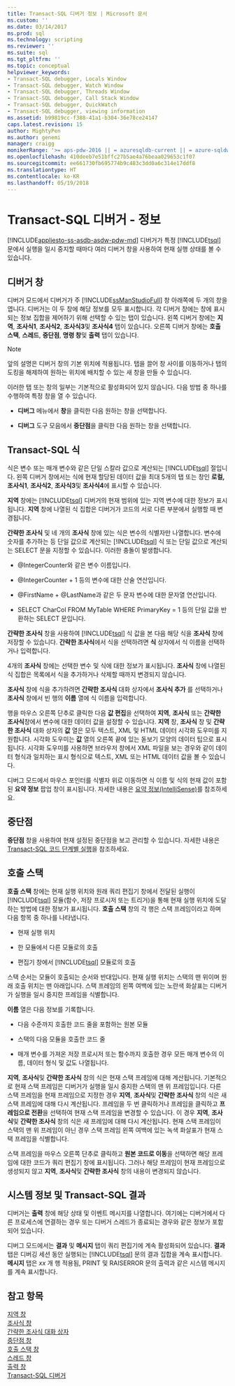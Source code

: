 ```yaml
---
title: Transact-SQL 디버거 정보 | Microsoft 문서
ms.custom: ''
ms.date: 03/14/2017
ms.prod: sql
ms.technology: scripting
ms.reviewer: ''
ms.suite: sql
ms.tgt_pltfrm: ''
ms.topic: conceptual
helpviewer_keywords:
- Transact-SQL debugger, Locals Window
- Transact-SQL debugger, Watch Window
- Transact-SQL debugger, Threads Window
- Transact-SQL debugger, Call Stack Window
- Transact-SQL debugger, QuickWatch
- Transact-SQL debugger, viewing information
ms.assetid: b99819cc-f388-41a1-b304-36e78ce24147
caps.latest.revision: 15
author: MightyPen
ms.author: genemi
manager: craigg
monikerRange: '>= aps-pdw-2016 || = azuresqldb-current || = azure-sqldw-latest || >= sql-server-2016 || = sqlallproducts-allversions'
ms.openlocfilehash: 410deeb7e51bffc27b5ae4a76beaa029653c1f07
ms.sourcegitcommit: ee661730fb695774b9c483c3dd0a6c314e17ddf8
ms.translationtype: HT
ms.contentlocale: ko-KR
ms.lasthandoff: 05/19/2018
---
```

# <a name="transact-sql-debugger---information"></a>Transact-SQL 디버거 - 정보
[!INCLUDE[appliesto-ss-asdb-asdw-pdw-md](../../includes/appliesto-ss-asdb-asdw-pdw-md.md)]
  디버거가 특정 [!INCLUDE[tsql](../../includes/tsql-md.md)] 문에서 실행을 일시 중지할 때마다 여러 디버거 창을 사용하여 현재 실행 상태를 볼 수 있습니다.  
  
## <a name="debugger-windows"></a>디버거 창  
 디버거 모드에서 디버거가 주 [!INCLUDE[ssManStudioFull](../../includes/ssmanstudiofull-md.md)] 창 아래쪽에 두 개의 창을 엽니다. 디버거는 이 두 창에 해당 정보를 모두 표시합니다. 각 디버거 창에는 창에 표시되는 정보 집합을 제어하기 위해 선택할 수 있는 탭이 있습니다. 왼쪽 디버거 창에는 **지역**, **조사식1**, **조사식2**, **조사식3**및 **조사식4** 탭이 있습니다. 오른쪽 디버거 창에는 **호출 스택**, **스레드**, **중단점**, **명령 창**및 **출력** 탭이 있습니다.  
  
> [!NOTE]  
>  앞의 설명은 디버거 창의 기본 위치에 적용됩니다. 탭을 끌어 창 사이를 이동하거나 탭의 도킹을 해제하여 원하는 위치에 배치할 수 있는 새 창을 만들 수 있습니다.  
  
 이러한 탭 또는 창의 일부는 기본적으로 활성화되어 있지 않습니다. 다음 방법 중 하나를 수행하여 특정 창을 열 수 있습니다.  
  
-   **디버그** 메뉴에서 **창**을 클릭한 다음 원하는 창을 선택합니다.  
  
-   **디버그** 도구 모음에서 **중단점**을 클릭한 다음 원하는 창을 선택합니다.  
  
## <a name="transact-sql-expressions"></a>Transact-SQL 식  
 식은 변수 또는 매개 변수와 같은 단일 스칼라 값으로 계산되는 [!INCLUDE[tsql](../../includes/tsql-md.md)] 절입니다. 왼쪽 디버거 창에서는 식에 현재 할당된 데이터 값을 최대 5개의 탭 또는 창인 **로컬, 조사식1**, **조사식2**, **조사식3**및 **조사식4**에 표시할 수 있습니다.  
  
 **지역** 창에는 [!INCLUDE[tsql](../../includes/tsql-md.md)] 디버거의 현재 범위에 있는 지역 변수에 대한 정보가 표시됩니다. **지역** 창에 나열된 식 집합은 디버거가 코드의 서로 다른 부분에서 실행할 때 변경됩니다.  
  
 **간략한 조사식** 및 네 개의 **조사식** 창에 있는 식은 변수의 식별자만 나열합니다. 변수에 숫자를 추가하는 등 단일 값으로 계산되는 [!INCLUDE[tsql](../../includes/tsql-md.md)] 식 또는 단일 값으로 계산되는 SELECT 문을 지정할 수 있습니다. 이러한 충돌이 발생합니다.  
  
-   @IntegerCounter와 같은 변수 이름입니다.  
  
-   @IntegerCounter + 1 등의 변수에 대한 산술 연산입니다.  
  
-   @FirstName + @LastName과 같은 두 문자 변수에 대한 문자열 연산입니다.  
  
-   SELECT CharCol FROM MyTable WHERE PrimaryKey = 1 등의 단일 값을 반환하는 SELECT 문입니다.  
  
 **간략한 조사식** 창을 사용하여 [!INCLUDE[tsql](../../includes/tsql-md.md)] 식 값을 본 다음 해당 식을 **조사식** 창에 저장할 수 있습니다. **간략한 조사식**에서 식을 선택하려면 **식** 상자에서 식 이름을 선택하거나 입력합니다.  
  
 4개의 **조사식** 창에는 선택한 변수 및 식에 대한 정보가 표시됩니다. **조사식** 창에 나열된 식 집합은 목록에서 식을 추가하거나 삭제할 때까지 변경되지 않습니다.  
  
 **조사식** 창에 식을 추가하려면 **간략한 조사식** 대화 상자에서 **조사식 추가** 를 선택하거나 **조사식** 창에서 빈 행의 **이름** 열에 식 이름을 입력합니다.  
  
 행을 마우스 오른쪽 단추로 클릭한 다음 **값 편집**을 선택하여 **지역**, **조사식** 또는 **간략한 조사식**창에서 변수에 대한 데이터 값을 설정할 수 있습니다. **지역** 창, **조사식** 창 및 **간략한 조사식** 대화 상자의 **값** 열은 모두 텍스트, XML 및 HTML 데이터 시각화 도우미를 지원합니다. 시각화 도우미는 **값** 열의 오른쪽 끝에 있는 돋보기 모양의 데이터 팁으로 표시됩니다. 시각화 도우미를 사용하면 브라우저 창에서 XML 파일을 보는 경우와 같이 데이터 형식과 일치하는 표시 형식으로 텍스트, XML 또는 HTML 데이터 값을 볼 수 있습니다.  
  
 디버그 모드에서 마우스 포인터를 식별자 위로 이동하면 식 이름 및 식의 현재 값이 포함된 **요약 정보** 팝업 창이 표시됩니다. 자세한 내용은 [요약 정보&#40;IntelliSense&#41;](../../relational-databases/scripting/quick-info-intellisense.md)를 참조하세요.  
  
## <a name="breakpoints"></a>중단점  
 **중단점** 창을 사용하여 현재 설정된 중단점을 보고 관리할 수 있습니다. 자세한 내용은 [Transact-SQL 코드 단계별 실행](../../relational-databases/scripting/step-through-transact-sql-code.md)을 참조하세요.  
  
## <a name="call-stacks"></a>호출 스택  
 **호출 스택** 창에는 현재 실행 위치와 원래 쿼리 편집기 창에서 전달된 실행이 [!INCLUDE[tsql](../../includes/tsql-md.md)] 모듈(함수, 저장 프로시저 또는 트리거)을 통해 현재 실행 위치에 도달하는 방법에 대한 정보가 표시됩니다. **호출 스택** 창의 각 행은 스택 프레임이라고 하며 다음 항목 중 하나를 나타냅니다.  
  
-   현재 실행 위치  
  
-   한 모듈에서 다른 모듈로의 호출  
  
-   편집기 창에서 [!INCLUDE[tsql](../../includes/tsql-md.md)] 모듈로의 호출  
  
 스택 순서는 모듈이 호출되는 순서와 반대입니다. 현재 실행 위치는 스택의 맨 위이며 원래 호출 위치는 맨 아래입니다. 스택 프레임의 왼쪽 여백에 있는 노란색 화살표는 디버거가 실행을 일시 중지한 프레임을 식별합니다.  
  
 **이름** 열은 다음 정보를 기록합니다.  
  
-   다음 수준까지 호출한 코드 줄을 포함하는 원본 모듈  
  
-   스택의 다음 모듈을 호출한 코드 줄  
  
-   매개 변수를 가져온 저장 프로시저 또는 함수까지 호출한 경우 모든 매개 변수의 이름, 데이터 형식 및 값도 나열됩니다.  
  
 **지역**, **조사식**및 **간략한 조사식** 창의 식은 현재 스택 프레임에 대해 계산됩니다. 기본적으로 현재 스택 프레임은 디버거가 실행을 일시 중지한 스택의 맨 위 프레임입니다. 다른 스택 프레임을 현재 프레임으로 지정한 경우 **지역**, **조사식**및 **간략한 조사식** 창의 식은 새 스택 프레임에 대해 다시 계산됩니다. 프레임을 두 번 클릭하거나 프레임을 클릭하고 **프레임으로 전환**을 선택하여 현재 스택 프레임을 변경할 수 있습니다. 이 경우 **지역**, **조사식**및 **간략한 조사식** 창의 식은 새 프레임에 대해 다시 계산됩니다. 현재 스택 프레임이 스택의 맨 위 프레임이 아닌 경우 스택 프레임 왼쪽 여백에 있는 녹색 화살표가 현재 스택 프레임을 식별합니다.  
  
 스택 프레임을 마우스 오른쪽 단추로 클릭하고 **원본 코드로 이동**을 선택하면 해당 프레임에 대한 코드가 쿼리 편집기 창에 표시됩니다. 그러나 해당 프레임이 현재 프레임으로 생성되지 않고 **지역**, **조사식**및 **간략한 조사식** 창의 내용이 변경되지 않습니다.  
  
## <a name="system-information-and-transact-sql-results"></a>시스템 정보 및 Transact-SQL 결과  
 디버거는 **출력** 창에 해당 상태 및 이벤트 메시지를 나열합니다. 여기에는 디버거에서 다른 프로세스에 연결하는 경우 또는 디버거 스레드가 종료되는 경우와 같은 정보가 포함되어 있습니다.  
  
 디버그 모드에서는 **결과** 및 **메시지** 탭이 쿼리 편집기에 계속 활성화되어 있습니다. **결과** 탭은 디버깅 세션 동안 실행되는 [!INCLUDE[tsql](../../includes/tsql-md.md)] 문의 결과 집합을 계속 표시합니다. **메시지** 탭은 *xx* 개 행 적용됨, PRINT 및 RAISERROR 문의 출력과 같은 시스템 메시지를 계속 표시합니다.  
  
## <a name="see-also"></a>참고 항목  
 [지역 창](../../relational-databases/scripting/transact-sql-debugger-locals-window.md)   
 [조사식 창](../../relational-databases/scripting/transact-sql-debugger-watch-window.md)   
 [간략한 조사식 대화 상자](../../relational-databases/scripting/transact-sql-debugger-quickwatch-dialog-box.md)   
 [중단점 창](../../relational-databases/scripting/transact-sql-debugger-breakpoints-window.md)   
 [호출 스택 창](../../relational-databases/scripting/transact-sql-debugger-call-stack-window.md)   
 [스레드 창](../../relational-databases/scripting/transact-sql-debugger-threads-window.md)   
 [출력 창](../../relational-databases/scripting/transact-sql-debugger-output-window.md)   
 [Transact-SQL 디버거](../../relational-databases/scripting/transact-sql-debugger.md)  
  
  
